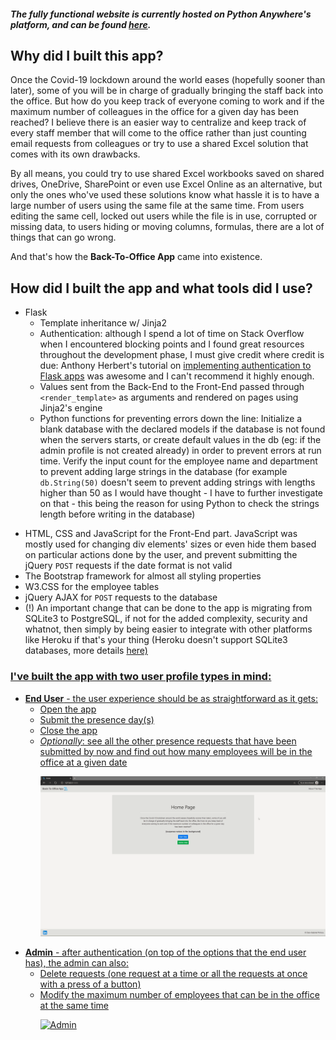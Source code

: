 ##### The fully functional website is currently hosted on Python Anywhere's platform, and can be found <a href="https://gabrieldan.pythonanywhere.com/" target="_blank">here</a>.
<p>
  
## Why did I built this app? 
  Once the Covid-19 lockdown around the world eases (hopefully sooner than later), some of you will be in charge of gradually bringing the staff back into the office. But how do you keep track of everyone coming to work and if the maximum number of colleagues in the office for a given day has been reached? I believe  there is an easier way to centralize and keep track of every staff member that will come to the office rather than just counting email requests from colleagues or try to use a shared Excel solution that comes with its own drawbacks. <p>
  By all means, you could try to use shared Excel workbooks saved on shared drives, OneDrive, SharePoint or even use Excel Online as an alternative, but only the ones who've used these solutions know what hassle it is to have a large number of users using the same file at the same time. From users editing the same cell, locked out users while the file is in use, corrupted or missing data, to users hiding or moving columns, formulas, there are a lot of things that can go wrong. <p>
    And that's how the <b>Back-To-Office App</b> came into existence. <p>
  
## How did I built the app and what tools did I use?
* Flask
  * Template inheritance w/ Jinja2
  * Authentication: although I spend a lot of time on Stack Overflow when I encountered blocking points and I found great resources throughout the development phase, I must give credit where credit is due: Anthony Herbert's tutorial on  <a href="https://www.digitalocean.com/community/tutorials/how-to-add-authentication-to-your-app-with-flask-login">implementing authentication to Flask apps</a> was awesome and I can't recommend it highly enough.
  * Values sent from the Back-End to the Front-End passed through ```<render_template>``` as arguments and rendered on pages using Jinja2's engine 
  * Python functions for preventing errors down the line: Initialize a blank database with the declared models if the database is not found when the servers starts, or create default values in the db (eg: if the admin profile is not created already) in order to prevent errors at run time. Verify the input count for the employee name and department to prevent adding large strings in the database (for example ```db.String(50)``` doesn't seem to prevent adding strings with lengths higher than 50 as I would have thought - I have to further investigate on that - this being the reason for using Python to check the strings length before writing in the database) <p>
* HTML, CSS and JavaScript for the Front-End part. JavaScript was mostly used for changing div elements' sizes or even hide them based on particular actions done by the user, and prevent submitting the jQuery ```POST``` requests if the date format is not valid
* The Bootstrap framework for almost all styling properties
* W3.CSS for the employee tables
* jQuery AJAX for ```POST``` requests to the database
* (!) An important change that can be done to the app is migrating from SQLite3 to PostgreSQL, if not for the added complexity, security and whatnot, then simply by being easier to integrate with other platforms like Heroku if that's your thing (Heroku doesn't support SQLite3 databases, more details <a href="https://devcenter.heroku.com/articles/sqlite3">here)

### I've built the app with two user profile types in mind:
* <b>End User</b> - the user experience should be as straightforward as it gets:
  * Open the app
  * Submit the presence day(s)
  * Close the app
  * *Optionally*: see all the other presence requests that have been submitted by now and find out how many employees will be in the office at a given date <p>
  ![User](static/user.gif) <p>
* <b>Admin</b> - after authentication (on top of the options that the end user has), the admin can also:
  * Delete requests (one request at a time or all the requests at once with a press of a button)
  * Modify the maximum number of employees that can be in the office at the same time <p>
  ![Admin](static/admin.gif) <p>
